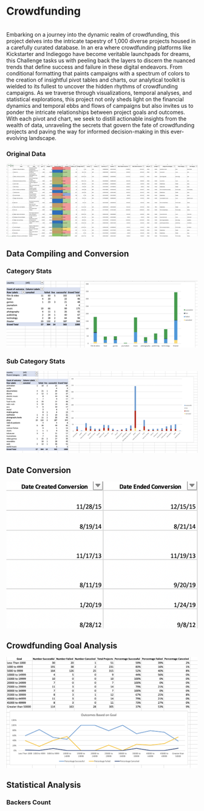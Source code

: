 # Crowdfunding
<br/>
Embarking on a journey into the dynamic realm of crowdfunding, this project delves into the intricate tapestry of 1,000 diverse projects housed in a carefully curated database. In an era where crowdfunding platforms like Kickstarter and Indiegogo have become veritable launchpads for dreams, this Challenge tasks us with peeling back the layers to discern the nuanced trends that define success and failure in these digital endeavors. From conditional formatting that paints campaigns with a spectrum of colors to the creation of insightful pivot tables and charts, our analytical toolkit is wielded to its fullest to uncover the hidden rhythms of crowdfunding campaigns. As we traverse through visualizations, temporal analyses, and statistical explorations, this project not only sheds light on the financial dynamics and temporal ebbs and flows of campaigns but also invites us to ponder the intricate relationships between project goals and outcomes. With each pivot and chart, we seek to distill actionable insights from the wealth of data, unraveling the secrets that govern the fate of crowdfunding projects and paving the way for informed decision-making in this ever-evolving landscape.

### Original Data

![](https://github.com/TraceyGeneau/Module-1-Challenge-Excel/blob/main/Images/FullTable.PNG)

## Data Compiling and Conversion

### Category Stats

![](https://github.com/TraceyGeneau/Module-1-Challenge-Excel/blob/main/Images/CategoryStats.PNG)

### Sub Category Stats

![](https://github.com/TraceyGeneau/Module-1-Challenge-Excel/blob/main/Images/SubcategoryStats.PNG)

## Date Conversion

![](https://github.com/TraceyGeneau/Module-1-Challenge-Excel/blob/main/Images/DateConversion.PNG)

## Crowdfunding Goal Analysis


![](https://github.com/TraceyGeneau/Module-1-Challenge-Excel/blob/main/Images/GoalOutcomes.PNG)

## Statistical Analysis

### Backers Count



